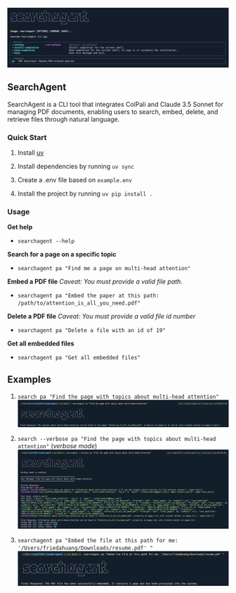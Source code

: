 ![searchagent](./searchagent_banner.png)

## SearchAgent

SearchAgent is a CLI tool that integrates ColPali and Claude 3.5 Sonnet for managing PDF documents, enabling users to search, embed, delete, and retrieve files through natural language.

### Quick Start

1. Install [uv](https://docs.astral.sh/uv/)

2. Install dependencies by running `uv sync`

3. Create a .env file based on `example.env`

4. Install the project by running `uv pip install .`

### Usage

**Get help**

-   `searchagent --help`

**Search for a page on a specific topic**

-   `searchagent pa "Find me a page on multi-head attention"`

**Embed a PDF file**
_Caveat: You must provide a valid file path._

-   `searchagent pa "Embed the paper at this path: /path/to/attention_is_all_you_need.pdf"`

**Delete a PDF file**
_Caveat: You must provide a valid file id number_

-   `searchagent pa "Delete a file with an id of 19"`

**Get all embedded files**

-   `searchagent pa "Get all embedded files"`

## Examples

1. `search pa "Find the page with topics about multi-head attention"`
   ![pa_search](./pa_search.png)

2. `search --verbose pa "Find the page with topics about multi-head attention"` (_verbose mode_)
   ![pa_search_verbose](./pa_search_verbose.png)

3. `searchagent pa "Embed the file at this path for me: '/Users/friedahuang/Downloads/resume.pdf' "`
   ![pa_embed](./pa_embed.png)
